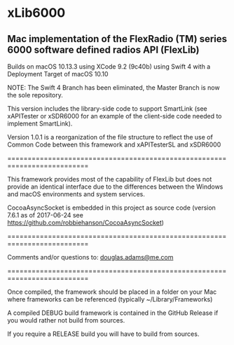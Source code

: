 # xLib6000
## Mac implementation of the FlexRadio (TM) series 6000 software defined radios API (FlexLib)

Builds on macOS 10.13.3 using XCode 9.2 (9c40b) using Swift 4 with a Deployment
Target of macOS 10.10

NOTE: The Swift 4 Branch has been eliminated, the Master Branch is now the sole repository.

This version includes the library-side code to support SmartLink (see xAPITester or xSDR6000 for
an example of the client-side code needed to implement SmartLink).

Version 1.0.1 is a reorganization of the file structure to reflect the use of Common Code between this
framework and xAPITesterSL and xSDR6000

==========================================================================

This framework provides most of the capability of FlexLib but does not 
provide an identical interface due to the differences between the Windows
and macOS environments and system services.

CocoaAsyncSocket is embedded in this project as source code
(version 7.6.1 as of 2017-06-24
see https://github.com/robbiehanson/CocoaAsyncSocket)


==========================================================================

Comments and/or questions to:    douglas.adams@me.com

==========================================================================

Once compiled, the framework should be placed in a folder on your Mac where
frameworks can be referenced (typically ~/Library/Frameworks)

A compiled DEBUG build framework is contained in the GitHub Release if
you would rather not build from sources.

If you require a RELEASE build you will have to build from sources.
